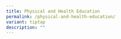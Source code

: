 ```yaml
---
title: Physical and Health Education
permalink: /physical-and-health-education/
variant: tiptap
description: ""
---
```

